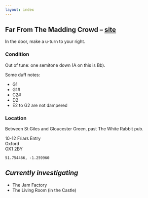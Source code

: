 ```yaml
---
layout: index
---
```


## Far From The Madding Crowd – [site](http://www.maddingcrowd.co.uk/)

In the door, make a u-turn to your right.

### Condition

Out of tune: one semitone down (A on this is Bb).

Some duff notes:

- G1
- G1#
- C2#
- D2
- E2 to G2 are not dampered

### Location

Between St Giles and Gloucester Green, past The White Rabbit pub.

10-12 Friars Entry<br>
Oxford<br>
OX1 2BY

`51.754466, -1.259960`

## *Currently investigating*

- The Jam Factory
- The Living Room (in the Castle)
